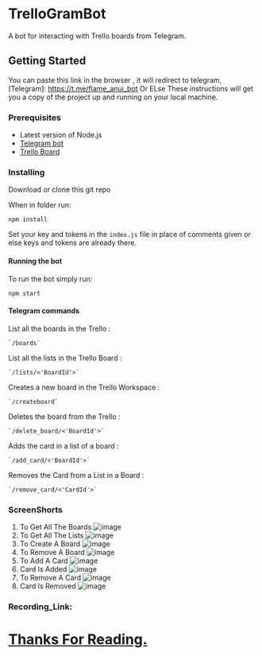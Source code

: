 # TrelloGramBot

A bot for interacting with Trello boards from Telegram.

## Getting Started

You can paste this link in the browser , it will redirect to telegram,
[Telegram]: https://t.me/flame_anuj_bot
Or ELse
These instructions will get you a copy of the project up and running on your local machine.


### Prerequisites

* Latest version of Node.js
* [Telegram bot](https://core.telegram.org/bots)
* [Trello Board](https://trello.com)

### Installing


Download or clone this git repo

When in folder run:
```
npm install
```

Set your key and tokens in the `index.js` file in place of comments given or else keys and tokens are already there.

#### Running the bot
To run the bot simply run:
```
npm start
```
#### Telegram commands

 List all the boards in the Trello :
```
`/boards`
```
 List all the lists in the Trello Board :
```
`/lists/<'BoardId'>`
```
 Creates a new board in the Trello Workspace :
```
`/createboard`
```
 Deletes the board from the Trello :
```
`/delete_board/<'BoardId'>`
```
 Adds the card in a list of a board :
```
`/add_card/<'BoardId'>`
```
 Removes the Card from a List in  a Board :
```
`/remove_card/<'CardId'>`
```
### ScreenShorts
1. To Get All The Boards
![image](https://user-images.githubusercontent.com/111122684/221442643-4465f84e-df11-416e-a6c7-3c8925b7f165.png)
2. To Get All The Lists
![image](https://user-images.githubusercontent.com/111122684/221442670-8c0a5397-d451-45d8-a02a-a86088ce21cd.png)
3. To Create A Board
![image](https://user-images.githubusercontent.com/111122684/221442684-06f3052e-914f-4da8-bdcc-8774d6db69fc.png)
4. To Remove A Board
![image](https://user-images.githubusercontent.com/111122684/221442795-4e69eb26-24dc-4cd7-8c96-9a95305939af.png)
5. To Add A Card
![image](https://user-images.githubusercontent.com/111122684/221442844-b691a8b0-d82b-44df-a03e-d2c111de76c0.png)
6. Card Is Added
![image](https://user-images.githubusercontent.com/111122684/221442853-ed26cd37-854a-485b-b4f8-f89e96c92656.png)
7. To Remove A Card
![image](https://user-images.githubusercontent.com/111122684/221442898-b55cfe89-a064-4fc6-b8fb-b965ed3303ba.png)
8. Card Is Removed
![image](https://user-images.githubusercontent.com/111122684/221442912-7be15be7-1c03-42bf-9766-9293fd91b3a4.png)

### Recording_Link:
<a href="https://drive.google.com/file/d/1O2Q4DpFZfo8lx-zRnL5G5D1EBZlSHyc8/view?usp=sharing"/>

# Thanks For Reading.

